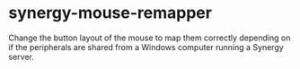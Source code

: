 # synergy-mouse-remapper
Change the button layout of the mouse to map them correctly depending on if the peripherals are shared from a Windows computer running a Synergy server.
